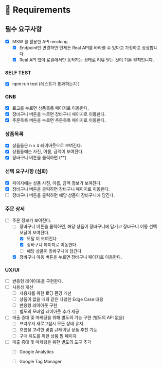 # 📝 Requirements

## 필수 요구사항
- [x] MSW 를 활용한 API mocking
  - [x] Endpoint만 변경하면 언제든 Real API를 바라볼 수 있다고 가정하고 상상합니다.
  - [x] Real API 없이 로컬에서만 동작하는 상태로 리뷰 받는 것이 기본 원칙입니다.

### SELF TEST  
- [x] npm run test (테스트가 통과하는지 )

### GNB
- [x] 로고를 누르면 상품목록 페이지로 이동한다.
- [x] 장바구니 버튼을 누르면 장바구니 페이지로 이동한다.
- [x] 주문목록 버튼을 누르면 주문목록 페이지로 이동한다.

### 상품목록
- [x] 상품들은 n x 4 레이아웃으로 보여진다.
- [x] 상품들에는 사진, 이름, 금액이 보여진다.
- [x] 장바구니 버튼을 클릭하면 (**)

### 선택 요구사항 (심화)
- [x] 페이지에는 상품 사진, 이름, 금액 정보가 보여진다.
- [x] 장바구니 버튼을 클릭하면 장바구니 페이지로 이동한다.
- [ ] 장바구니 버튼을 클릭하면 해당 상품이 장바구니에 담긴다.

### 주문 상세
- [ ] 주문 정보가 보여진다.
  - [ ] 장바구니 버튼을 클릭하면, 해당 상품이 장바구니에 담기고 장바구니 이동 선택 모달이 보여진다.
    - [x] 모달 이 보여진다
    - [x] 장바구니 페이지로 이동한다
    - [ ] 해당 상품이 장바구니에 담긴다
  - [x] 장바구니 이동 버튼을 누르면 장바구니 페이지로 이동한다.

### UX/UI
- [ ] 반응형 레이아웃을 구현한다.
- [ ] 사용성 개선
  - [ ] 사용자를 위한 로딩 환경 개선
  - [ ] 상품이 없을 때와 같은 다양한 Edge Case 대응
  - [ ] 반응형 레이아웃 구현
  - [ ] 별도의 모바일 레이아웃 추가 제공
- [ ] 매출 증대 및 마케팅을 위해 별도의 기능 구현 (별도의 API 없음)
  - [ ] 브라우저 새로고침시 모든 상태 유지
  - [ ] 흐름을 고려한 맞춤 큐레이팅 상품 추천 기능
  - [ ] 구매 유도를 위한 상품 찜 페이지
- [ ] 매출 증대 및 마케팅을 위한 별도의 도구 추가
  - [ ] Google Analytics
  - [ ] Google Tag Manager

